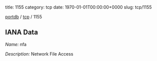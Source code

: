 title: 1155
category: tcp
date: 1970-01-01T00:00:00+0000
slug: tcp/1155

[portdb](/) / [tcp](/category/tcp.html) / 1155


## IANA Data

_Name:_ nfa

_Description:_ Network File Access

